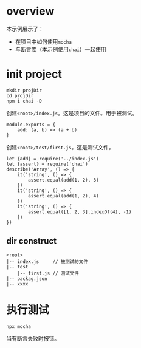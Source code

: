 # overview
本示例展示了：
- 在项目中如何使用`mocha`
- 与断言库（本示例使用`chai`）一起使用

# init project
```
mkdir projDir
cd projDir
npm i chai -D
```
创建`<root>/index.js`。这是项目的文件。用于被测试。
```
module.exports = {
    add: (a, b) => (a + b)
}
```
创建`<root>/test/first.js`。这是测试文件。
```
let {add} = require('../index.js')
let {assert} = require('chai')
describe('Array', () => {
    it('string', () => {
        assert.equal(add(1, 2), 3)
    })
    it('string', () => {
        assert.equal(add(1, 2), 4)
    })
    it('string', () => {
        assert.equal([1, 2, 3].indexOf(4), -1)
    })
})
```

## dir construct
```
<root>
|-- index.js     // 被测试的文件
|-- test
    |-- first.js // 测试文件
|-- packag.json
|-- xxxx
```

# 执行测试
```
npx mocha
```
当有断言失败时报错。